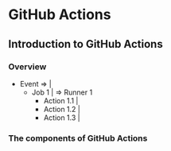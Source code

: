 # GitHub Actions
## Introduction to GitHub Actions
### Overview
* Event =>        |
  * Job 1         | => Runner 1
    * Action 1.1  |
    * Action 1.2  |
    * Action 1.3  |
### The components of GitHub Actions
